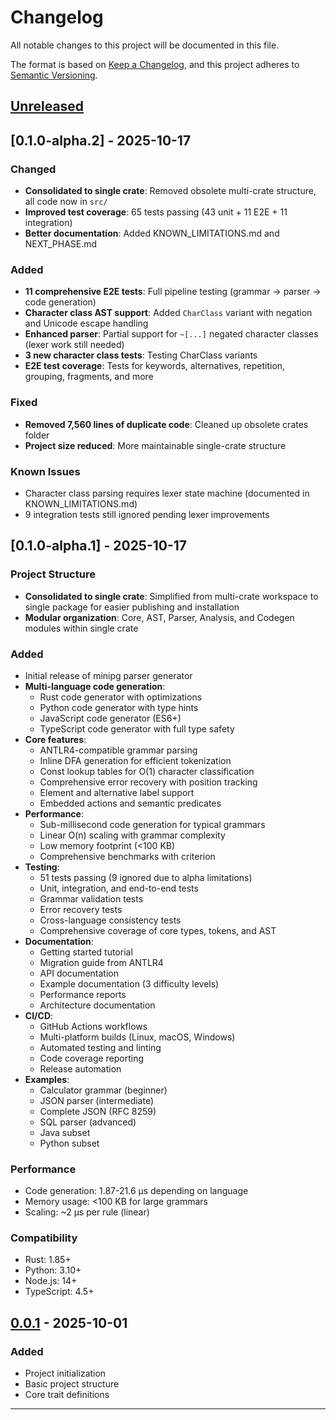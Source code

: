 # Changelog

All notable changes to this project will be documented in this file.

The format is based on [Keep a Changelog](https://keepachangelog.com/en/1.0.0/),
and this project adheres to [Semantic Versioning](https://semver.org/spec/v2.0.0.html).

## [Unreleased]

## [0.1.0-alpha.2] - 2025-10-17

### Changed
- **Consolidated to single crate**: Removed obsolete multi-crate structure, all code now in `src/`
- **Improved test coverage**: 65 tests passing (43 unit + 11 E2E + 11 integration)
- **Better documentation**: Added KNOWN_LIMITATIONS.md and NEXT_PHASE.md

### Added
- **11 comprehensive E2E tests**: Full pipeline testing (grammar → parser → code generation)
- **Character class AST support**: Added `CharClass` variant with negation and Unicode escape handling
- **Enhanced parser**: Partial support for `~[...]` negated character classes (lexer work still needed)
- **3 new character class tests**: Testing CharClass variants
- **E2E test coverage**: Tests for keywords, alternatives, repetition, grouping, fragments, and more

### Fixed
- **Removed 7,560 lines of duplicate code**: Cleaned up obsolete crates folder
- **Project size reduced**: More maintainable single-crate structure

### Known Issues
- Character class parsing requires lexer state machine (documented in KNOWN_LIMITATIONS.md)
- 9 integration tests still ignored pending lexer improvements

## [0.1.0-alpha.1] - 2025-10-17

### Project Structure
- **Consolidated to single crate**: Simplified from multi-crate workspace to single package for easier publishing and installation
- **Modular organization**: Core, AST, Parser, Analysis, and Codegen modules within single crate

### Added
- Initial release of minipg parser generator
- **Multi-language code generation**:
  - Rust code generator with optimizations
  - Python code generator with type hints
  - JavaScript code generator (ES6+)
  - TypeScript code generator with full type safety
- **Core features**:
  - ANTLR4-compatible grammar parsing
  - Inline DFA generation for efficient tokenization
  - Const lookup tables for O(1) character classification
  - Comprehensive error recovery with position tracking
  - Element and alternative label support
  - Embedded actions and semantic predicates
- **Performance**:
  - Sub-millisecond code generation for typical grammars
  - Linear O(n) scaling with grammar complexity
  - Low memory footprint (<100 KB)
  - Comprehensive benchmarks with criterion
- **Testing**:
  - 51 tests passing (9 ignored due to alpha limitations)
  - Unit, integration, and end-to-end tests
  - Grammar validation tests
  - Error recovery tests
  - Cross-language consistency tests
  - Comprehensive coverage of core types, tokens, and AST
- **Documentation**:
  - Getting started tutorial
  - Migration guide from ANTLR4
  - API documentation
  - Example documentation (3 difficulty levels)
  - Performance reports
  - Architecture documentation
- **CI/CD**:
  - GitHub Actions workflows
  - Multi-platform builds (Linux, macOS, Windows)
  - Automated testing and linting
  - Code coverage reporting
  - Release automation
- **Examples**:
  - Calculator grammar (beginner)
  - JSON parser (intermediate)
  - Complete JSON (RFC 8259)
  - SQL parser (advanced)
  - Java subset
  - Python subset

### Performance
- Code generation: 1.87-21.6 µs depending on language
- Memory usage: <100 KB for large grammars
- Scaling: ~2 µs per rule (linear)

### Compatibility
- Rust: 1.85+
- Python: 3.10+
- Node.js: 14+
- TypeScript: 4.5+

## [0.0.1] - 2025-10-01

### Added
- Project initialization
- Basic project structure
- Core trait definitions

---

[Unreleased]: https://github.com/yingkitw/minipg/compare/v0.1.0...HEAD
[0.1.0]: https://github.com/yingkitw/minipg/releases/tag/v0.1.0
[0.0.1]: https://github.com/yingkitw/minipg/releases/tag/v0.0.1
